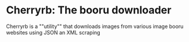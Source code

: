 # Cherryrb: The booru downloader

Cherryrb is a ""utility"" that downloads images from various image booru websites using JSON an XML scraping
